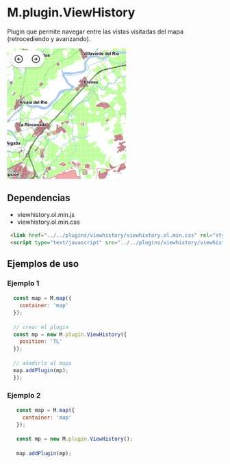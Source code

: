 # M.plugin.ViewHistory

Plugin que permite navegar entre las vistas visitadas del mapa (retrocediendo y avanzando).

![Imagen1](./img/viewHistory_1.png)

## Dependencias

- viewhistory.ol.min.js
- viewhistory.ol.min.css


```html
 <link href="../../plugins/viewhistory/viewhistory.ol.min.css" rel="stylesheet" />
 <script type="text/javascript" src="../../plugins/viewhistory/viewhistory.ol.min.js"></script>
```

## Ejemplos de uso

### Ejemplo 1
```javascript
  const map = M.map({
    container: 'map'
  });

  // crear el plugin
  const mp = new M.plugin.ViewHistory({
    position: 'TL'
  });

  // añadirlo al mapa
  map.addPlugin(mp);
  });
```
### Ejemplo 2
```javascript
   const map = M.map({
     container: 'map'
   });

   const mp = new M.plugin.ViewHistory();

   map.addPlugin(mp);
```

